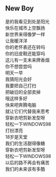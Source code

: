 ## New Boy

是的我看见到处是阳光  
快乐在城市上空飘扬  
新世界来得像梦一样  
让我暖洋洋  
你的老怀表还在转吗  
你的旧皮鞋还能穿吗  
这儿有一支未来牌香烟  
你不想尝尝吗  
明天一早  
我猜阳光会好  
我要把自己打扫  
把破旧的全部卖掉  
哦这样多好  
快来吧奔腾电脑  
就让它们代替我来思考  
穿新衣吧剪新发型呀  
轻松一下WINDOWS98  
打扮漂亮  
18岁是天堂  
我们的生活甜得像糖  
穿新衣吧剪新发型呀  
轻松一下WINDOWS98  
以后的路不再会有痛苦  
我们的未来该有多酷  
